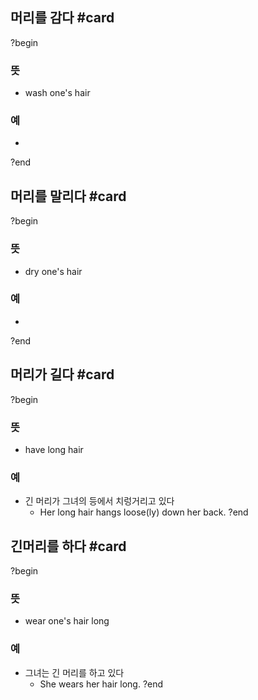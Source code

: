 ## 머리를 감다 #card
?begin
### 뜻
- wash one's hair
### 예
-
?end

## 머리를 말리다  #card
?begin
### 뜻
- dry one's hair
### 예
-
?end

## 머리가 길다 #card
?begin
### 뜻
- have long hair
### 예
- 긴 머리가 그녀의 등에서 치렁거리고 있다
	- Her long hair hangs loose(ly) down her back.
?end

## 긴머리를 하다 #card
?begin
### 뜻
- wear one's hair long
### 예
- 그녀는 긴 머리를 하고 있다
	- She wears her hair long.
?end
